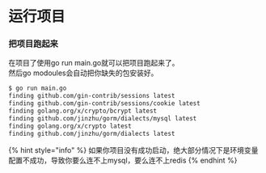 # 运行项目

### 把项目跑起来

在项目了使用go run main.go就可以把项目跑起来了。  
然后go modoules会自动把你缺失的包安装好。

```bash
$ go run main.go   
finding github.com/gin-contrib/sessions latest
finding github.com/gin-contrib/sessions/cookie latest
finding golang.org/x/crypto/bcrypt latest
finding github.com/jinzhu/gorm/dialects/mysql latest
finding golang.org/x/crypto latest
finding github.com/jinzhu/gorm/dialects latest
```

{% hint style="info" %}
如果你项目没有成功启动，绝大部分情况下是环境变量配置不成功，导致你要么连不上mysql，要么连不上redis
{% endhint %}

